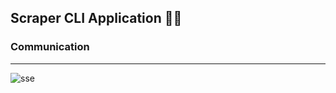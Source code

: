 ## Scraper CLI Application 🦀🐍

### Communication
<hr>

![sse](https://github.com/GuiFernandess7/scraper-cli-application/assets/63022500/8d843ced-67e0-492f-8187-610868d6629e)
